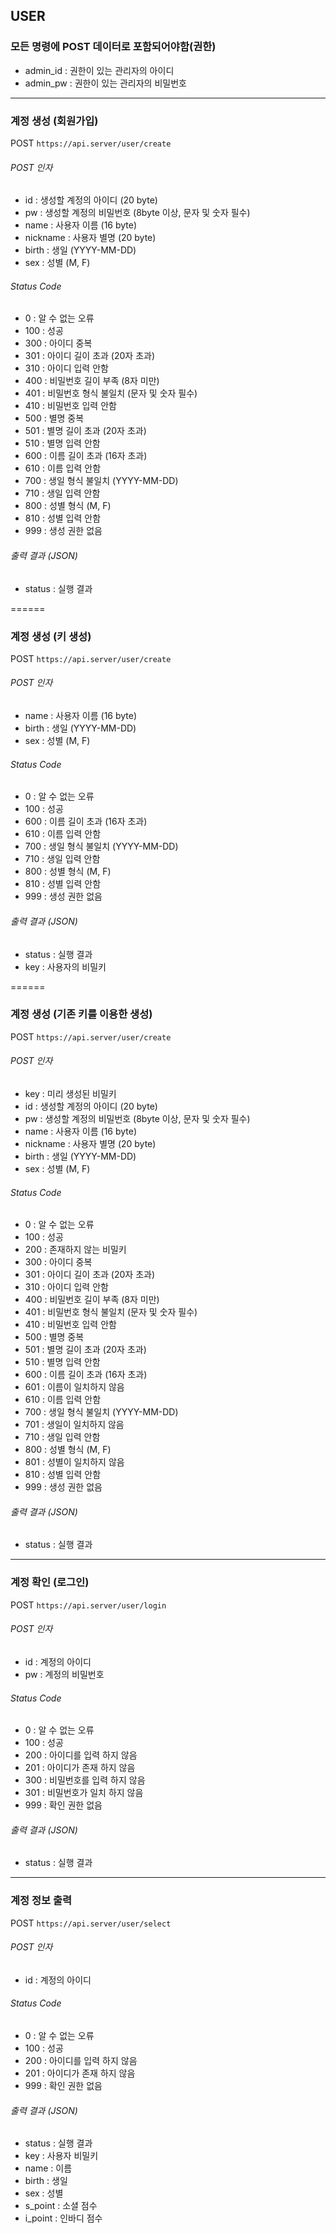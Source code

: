 ## USER

### 모든 명령에 POST 데이터로 포함되어야함(권한)
* admin_id : 권한이 있는 관리자의 아이디
* admin_pw : 권한이 있는 관리자의 비밀번호

------

### 계정 생성 (회원가입)
POST ` https://api.server/user/create `

###### POST 인자
* id : 생성할 계정의 아이디 (20 byte)
* pw : 생성할 계정의 비밀번호 (8byte 이상, 문자 및 숫자 필수)
* name : 사용자 이름 (16 byte)
* nickname : 사용자 별명 (20 byte)
* birth : 생일 (YYYY-MM-DD)
* sex : 성별 (M, F)

###### Status Code
* 0 : 알 수 없는 오류
* 100 : 성공
* 300 : 아이디 중복
* 301 : 아이디 길이 초과 (20자 초과)
* 310 : 아이디 입력 안함
* 400 : 비밀번호 길이 부족 (8자 미만)
* 401 : 비밀번호 형식 불일치 (문자 및 숫자 필수)
* 410 : 비밀번호 입력 안함
* 500 : 별명 중복
* 501 : 별명 길이 초과 (20자 초과)
* 510 : 별명 입력 안함
* 600 : 이름 길이 초과 (16자 초과)
* 610 : 이름 입력 안함
* 700 : 생일 형식 불일치 (YYYY-MM-DD)
* 710 : 생일 입력 안함
* 800 : 성별 형식 (M, F)
* 810 : 성별 입력 안함
* 999 : 생성 권한 없음

###### 출력 결과 (JSON)
* status : 실행 결과

======

### 계정 생성 (키 생성)
POST ` https://api.server/user/create `

###### POST 인자
* name : 사용자 이름 (16 byte)
* birth : 생일 (YYYY-MM-DD)
* sex : 성별 (M, F)

###### Status Code
* 0 : 알 수 없는 오류
* 100 : 성공
* 600 : 이름 길이 초과 (16자 초과)
* 610 : 이름 입력 안함
* 700 : 생일 형식 불일치 (YYYY-MM-DD)
* 710 : 생일 입력 안함
* 800 : 성별 형식 (M, F)
* 810 : 성별 입력 안함
* 999 : 생성 권한 없음

###### 출력 결과 (JSON)
* status : 실행 결과
* key : 사용자의 비밀키

======

### 계정 생성 (기존 키를 이용한 생성)
POST ` https://api.server/user/create `

###### POST 인자
* key : 미리 생성된 비밀키
* id : 생성할 계정의 아이디 (20 byte)
* pw : 생성할 계정의 비밀번호 (8byte 이상, 문자 및 숫자 필수)
* name : 사용자 이름 (16 byte)
* nickname : 사용자 별명 (20 byte)
* birth : 생일 (YYYY-MM-DD)
* sex : 성별 (M, F)

###### Status Code
* 0 : 알 수 없는 오류
* 100 : 성공
* 200 : 존재하지 않는 비밀키
* 300 : 아이디 중복
* 301 : 아이디 길이 초과 (20자 초과)
* 310 : 아이디 입력 안함
* 400 : 비밀번호 길이 부족 (8자 미만)
* 401 : 비밀번호 형식 불일치 (문자 및 숫자 필수)
* 410 : 비밀번호 입력 안함
* 500 : 별명 중복
* 501 : 별명 길이 초과 (20자 초과)
* 510 : 별명 입력 안함
* 600 : 이름 길이 초과 (16자 초과)
* 601 : 이름이 일치하지 않음
* 610 : 이름 입력 안함
* 700 : 생일 형식 불일치 (YYYY-MM-DD)
* 701 : 생일이 일치하지 않음
* 710 : 생일 입력 안함
* 800 : 성별 형식 (M, F)
* 801 : 성별이 일치하지 않음
* 810 : 성별 입력 안함
* 999 : 생성 권한 없음

###### 출력 결과 (JSON)
* status : 실행 결과

------

### 계정 확인 (로그인)
POST ` https://api.server/user/login `

###### POST 인자
* id : 계정의 아이디
* pw : 계정의 비밀번호

###### Status Code
* 0 : 알 수 없는 오류
* 100 : 성공
* 200 : 아이디를 입력 하지 않음
* 201 : 아이디가 존재 하지 않음
* 300 : 비밀번호를 입력 하지 않음
* 301 : 비밀번호가 일치 하지 않음
* 999 : 확인 권한 없음

###### 출력 결과 (JSON)
* status : 실행 결과

------

### 계정 정보 출력
POST ` https://api.server/user/select `

###### POST 인자
* id : 계정의 아이디

###### Status Code
* 0 : 알 수 없는 오류
* 100 : 성공
* 200 : 아이디를 입력 하지 않음
* 201 : 아이디가 존재 하지 않음
* 999 : 확인 권한 없음

###### 출력 결과 (JSON)
* status : 실행 결과
* key : 사용자 비밀키
* name : 이름
* birth : 생일
* sex : 성별
* s_point : 소셜 점수
* i_point : 인바디 점수
